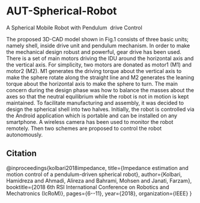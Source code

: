 # AUT-Spherical-Robot
A Spherical Mobile Robot with Pendulum  drive Control

The  proposed  3D-CAD  model  shown  in  Fig.1  consists  of  three  basic  units;  namely  shell,  inside  drive  unit  and  pendulum  mechanism.  In  order  to  make  the  mechanical  design robust and powerful, gear drive has been used. There is a  set  of  main  motors  driving  the  IDU  around  the  horizontal  axis  and  the  vertical  axis.  For  simplicity,  two  motors  are  donated  as  motor1  (M1)  and  motor2  (M2).  M1  generates  the  driving torque about the vertical axis to make the sphere rotate along  the  straight  line  and  M2  generates  the  leaning  torque  about the horizontal axis to make the sphere to turn. The main concern  during  the  design  phase  was  how  to  balance  the  masses about the axes so that the neutral equilibrium while the robot   is   not   in   motion   is   kept   maintained.   To   facilitate   manufacturing  and  assembly,  it  was  decided  to  design  the  spherical shell into two halves. Initially, the robot is controlled via  the  Android  application  which  is  portable  and  can  be  installed on any smartphone. A wireless camera has been used to monitor the robot remotely. Then two schemes are proposed to control the robot autonomously.



## Citation

@inproceedings{kolbari2018impedance,
  title={Impedance estimation and motion control of a pendulum-driven spherical robot},
  author={Kolbari, Hamidreza and Ahmadi, Alireza and Bahrami, Mohsen and Janati, Farzam},
  booktitle={2018 6th RSI International Conference on Robotics and Mechatronics (IcRoM)},
  pages={6--11},
  year={2018},
  organization={IEEE}
}
